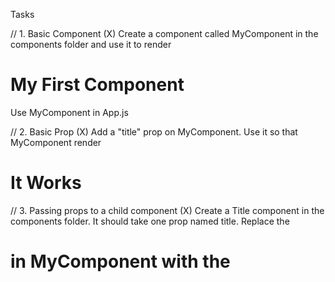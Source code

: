 Tasks

// 1. Basic Component (X)
Create a component called MyComponent in the components folder and use it to render <h1>My First Component</h1>
Use MyComponent in App.js

// 2. Basic Prop (X)
Add a "title" prop on MyComponent. Use it so that MyComponent render <h1>It Works</h1>

// 3. Passing props to a child component (X)
Create a Title component in the components folder. It should take one prop named title.
Replace the <h1> in MyComponent with the <Title> component. It should still render "It Works" in the browser. Remember to pass the prop from MyComponent to Title.

// 4. Children prop (X)
Create a Wrapper component in the components folder
Return <section></section> from this component
Use this in App.js
Make it possible to render children between the <Wrapper></Wrapper> component. Use (props.children) in the <Wrapper> component.

Ex. <Wrapper><Title title="Test" /></Wrapper> should render the content of <Title>

// 5. Styling (X)
Add (className='flex') to the <section> in <Wrapper> to flex the items on <Wrapper>. Add necessary styling in the styles.scss

// 6. Lists (X)
Create an array const food = ['Pizza', 'Hamburger', 'Coke'];
Render this list inside App.js. Use <ul><li></li></ul> and food.map()
Remember to add a key to <li>.
All of this should be inside the return ().

// 7. Lists Component (X)
Create a Food component in the components folder.
Replace the list created above with this component. The browser should still render the list.
Remember to add "food"-prop to the <Food> component and send the food array as prop.

// 8. Event (X)
Add a <button> to App.js
Listen to click-event on this button.
console.log("Clicked") when clicking the button.

// 9. Input (X)
Add an input field to App.js
Listen to change-event on this field
console.log("change") when writing in this input.

// 10. Make the input field controlled (state) (X)
Use useState to store the input value. And add the value={state} to the input field to make it (controlled).

// 11. Combine the button and input (X)
When clicking the button above alert (or console.log) the content of the inputfield.

// 12. Refactor (move) button and input (X)
Create an Alert component in the components folder
Use this in App.js
Move the <input>, <button> and state from above to this component

// 13. Callback (lift state) (sending a functions as a prop) ()

Add const [inputValue, setInputValue] = useState('') in App.js.
Add <p>{inputValue}</p> to App.js

Send setInputValue function as a prop to <Alert> from App.js.

By using this prop you should be able to update the value of inputValue in App.js, when we are writing in the <input> inside <Alert>. You can now remove the internal in <Alert>.

// Optional but very important
// 14. Multiple states (condition)

Only show the content of inputValue when the button inside <Alert> is clicked.

When clicking the button in <Alert> the value of inputValue should be what is written in the <input> inside the <Alert>.

To do this you must have state (isClicked) in App.js that is updated when the button is clicked (true / false). The function that we use to update this state must be sent to <Alert> so we can update / read its value.

Use conditional around the <p>{inputValue}</p> to only write out the message when the button is clicked. Remove the value if we click the button another time.
